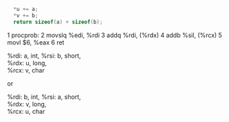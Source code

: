 ```c
  *u += a;
  *v += b;
  return sizeof(a) + sizeof(b);
```

1   procprob:
2   movslq  %edi, %rdi
3   addq    %rdi, (%rdx)
4   addb    %sil, (%rcx)
5   movl    $6,   %eax
6   ret

%rdi: a,  int,
%rsi: b,  short,   
%rdx: u,  long,  
%rcx: v,  char

or

%rdi: b,  int,
%rsi: a,  short,   
%rdx: v,  long,  
%rcx: u,  char
